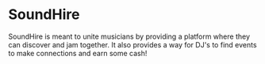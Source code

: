 # SoundHire

SoundHire is meant to unite musicians by providing a platform where they can discover and jam together. It also provides a way for DJ's to find events to make connections and earn some cash!
